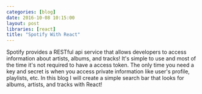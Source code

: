 ```yaml
---
categories: [blog]
date: 2016-10-08 10:15:00
layout: post
libraries: [react]
title: "Spotify With React"
---
```


Spotify provides a RESTful api service that allows developers to access information about artists, albums, and tracks! It's simple to use and most of the time it's not required to have a access token. The only time you need a key and secret is when you access private information like user's profile, playlists, etc. In this blog I will create a simple search bar that looks for albums, artists, and tracks with React!

<div id="root"></div>

<script type="text/babel">
  $(document).ready(function() {
    class SpotifyContainer extends React.Component {
      constructor(props) {
        super(props);
        this.state = {text: 'Jack Johnson', albums: [], artists: [], tracks: []};
        this.handleSubmit = this.handleSubmit.bind(this);
        this.handleChange = this.handleChange.bind(this);
        this.searchSpotify = this.searchSpotify.bind(this);
        this.addItems = this.addItems.bind(this);
      }

      componentDidMount() {
        this.searchSpotify(this.state.text, this.addItems);
        $('ul.tabs').tabs();
      }

      searchSpotify(query, handleData) {
        $.ajax({
          url: 'https://api.spotify.com/v1/search',
          data: {
            q: query,
            type: 'track,artist,album',
            market: 'US',
            limit: 10
          },
          success: function(response) {
            handleData(response);
          }
        });
      }

      addItems(data) {
        this.setState({
          albums: data.albums.items,
          artists: data.artists.items,
          tracks: data.tracks.items
        });
      }

      handleSubmit() {
        this.searchSpotify(this.state.text, this.addItems);
      }

      handleChange(text) {
        this.setState({text: text});
      }

      render() {
        return (
          <div>
            <Search onHandleSubmit={this.handleSubmit} onHandleChange={this.handleChange} text={this.state.text} />
            <Tabs albums={this.state.albums} artists={this.state.artists} tracks={this.state.tracks} />
          </div>
        );
      }
    }

    class Search extends React.Component {
      constructor(props) {
        super(props);
        this.handleSubmit = this.handleSubmit.bind(this);
        this.handleChange = this.handleChange.bind(this);
      }

      handleSubmit(e) {
        e.preventDefault();
        this.props.onHandleSubmit();
      }

      handleChange(e) {
        this.props.onHandleChange(e.target.value);
      }

      render() {
        return (
          <form onSubmit={this.handleSubmit}>
            <div className="row">
              <label>Search for Artists, Albums, or Tracks</label>
              <input type="text" value={this.props.text} onChange={this.handleChange} placeholder="Search"/>
            </div>
          </form>
        );
      }
    }

    class Tabs extends React.Component {
      constructor(props) {
        super(props);
      }

      render() {
        return (
          <div className="row">
            <div className="col s12">
              <ul className="tabs">
                <li className="tab col s4"><a href="#albums">Albums</a></li>
                <li className="tab col s4"><a href="#artists">Artists</a></li>
                <li className="tab col s4"><a href="#tracks">Tracks</a></li>
              </ul>
            </div>
            <div id="albums" className="col s12"><Albums albums={this.props.albums} /></div>
            <div id="artists" className="col s12"><Artists artists={this.props.artists} /></div>
            <div id="tracks" className="col s12"><Tracks tracks={this.props.tracks} /></div>
          </div>
        );
      }
    }

    class Albums extends React.Component {
      constructor(props) {
        super(props);
      }

      render() {
        var filterAlbums = this.props.albums.filter(function(album) {
          return album.images[0].url !== undefined;
        });
        return (
          <div class="col s12 m8 offset-m2 l6 offset-l3">
            {filterAlbums.map(function(album) {
              return (
                <div className="card-panel grey lighten-5 z-depth-1">
                  <div className="row valign-wrapper">
                    <div class="col s2">
                      <img width="60" src={album.images[0].url} className="circle responsive-img" /> 
                    </div>
                    <div className="col s10">
                      <a href={'https://open.spotify.com/album/' + album.id} target="_blank">{album.name}</a>
                    </div>
                  </div>
                </div>
              )
            })}
          </div>
        )
      }
    }

    class Artists extends React.Component {
      constructor(props) {
        super(props);
      }

      render() {
        var filterArtists = this.props.artists.filter(function(artist) {
          return artist.images[0] !== undefined;
        });
        return (
          <div class="col s12 m8 offset-m2 l6 offset-l3">
            {filterArtists.map(function(artist) {
              return (
                <div className="card-panel grey lighten-5 z-depth-1">
                  <div className="row valign-wrapper">
                    <div class="col s2">
                      <img width="60" src={artist.images[0].url} className="circle responsive-img" /> 
                    </div>
                    <div className="col s10">
                      <a href={'https://open.spotify.com/artist/' + artist.id} target="_blank">{artist.name}</a>
                    </div>
                  </div>
                </div>
              )
            })}
          </div>
        )
      }
    }

    class Tracks extends React.Component {
      constructor(props) {
        super(props);
      }

      render() {
        return (
          <div class="col s12 m8 offset-m2 l6 offset-l3">
            {this.props.tracks.map(function(track) {
              return (
                <div className="card-panel grey lighten-5 z-depth-1">
                  <div className="row valign-wrapper">
                    <div class="col s2">
                      <img width="60" src={track.album.images[0].url} className="circle responsive-img" /> 
                    </div>
                    <div className="col s10">
                      <a href={'https://open.spotify.com/track/' + track.id} target="_blank">{track.name}</a>
                    </div>
                  </div>
                </div>
              )
            })}
          </div>
        )
      }
    }

    ReactDOM.render(<SpotifyContainer />, document.getElementById('root'));
  });
</script>